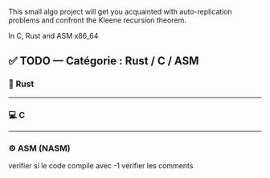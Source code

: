 This small algo project will get you acquainted with auto-replication problems and confront the Kleene recursion theorem.

In C, Rust and ASM x86_64


## ✅ TODO — Catégorie : Rust / C / ASM

### 🦀 Rust

---

### 💻 C



---
### ⚙️ ASM (NASM)

verifier si le code compile avec -1 
verifier les comments
